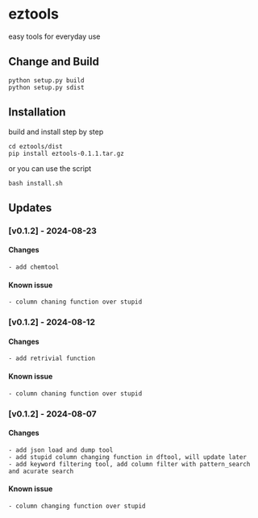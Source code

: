 <!--
 * @Author: Auier qi.mei@outlook.com
 * @Date: 2024-08-07 10:12:29
 * @LastEditors: Auier qi.mei@outlook.com
 * @LastEditTime: 2024-08-23 10:25:53
 * Copyright (c) 2024 by Auier qi.mei@outlook.com, All Rights Reserved. 
-->
# eztools
easy tools for everyday use

## Change and Build
```
python setup.py build
python setup.py sdist
```
## Installation
build and install step by step
```
cd eztools/dist
pip install eztools-0.1.1.tar.gz
```
or you can use the script
```
bash install.sh
```
## Updates
### [v0.1.2] - 2024-08-23
#### Changes
    - add chemtool

#### Known issue
    - column chaning function over stupid

### [v0.1.2] - 2024-08-12
#### Changes
    - add retrivial function

#### Known issue
    - column chaning function over stupid

### [v0.1.2] - 2024-08-07
#### Changes
    - add json load and dump tool
    - add stupid column changing function in dftool, will update later
    - add keyword filtering tool, add column filter with pattern_search and acurate search
#### Known issue
    - column changing function over stupid